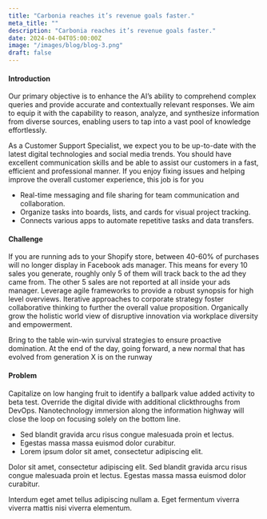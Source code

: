 ```yaml
---
title: "Carbonia reaches it’s revenue goals faster."
meta_title: ""
description: "Carbonia reaches it’s revenue goals faster."
date: 2024-04-04T05:00:00Z
image: "/images/blog/blog-3.png"
draft: false
---
```


#### Introduction

Our primary objective is to enhance the AI’s ability to comprehend complex queries and provide accurate and contextually relevant responses. We aim to equip it with the capability to reason, analyze, and synthesize information from diverse sources, enabling users to tap into a vast pool of knowledge effortlessly.

As a Customer Support Specialist, we expect you to be up-to-date with the latest digital technologies and social media trends. You should have excellent communication skills and be able to assist our customers in a fast, efficient and professional manner. If you enjoy fixing issues and helping improve the overall customer experience, this job is for you

- Real-time messaging and file sharing for team communication and collaboration.
- Organize tasks into boards, lists, and cards for visual project tracking.
- Connects various apps to automate repetitive tasks and data transfers.

#### Challenge

If you are running ads to your Shopify store, between 40-60% of purchases will no longer display in Facebook ads manager. This means for every 10 sales you generate, roughly only 5 of them will track back to the ad they came from. The other 5 sales are not reported at all inside your ads manager. Leverage agile frameworks to provide a robust synopsis for high level overviews. Iterative approaches to corporate strategy foster collaborative thinking to further the overall value proposition. Organically grow the holistic world view of disruptive innovation via workplace diversity and empowerment.

Bring to the table win-win survival strategies to ensure proactive domination. At the end of the day, going forward, a new normal that has evolved from generation X is on the runway

#### Problem

Capitalize on low hanging fruit to identify a ballpark value added activity to beta test. Override the digital divide with additional clickthroughs from DevOps. Nanotechnology immersion along the information highway will close the loop on focusing solely on the bottom line.

- Sed blandit gravida arcu risus congue malesuada proin et lectus.
- Egestas massa massa euismod dolor curabitur.
- Lorem ipsum dolor sit amet, consectetur adipiscing elit.

Dolor sit amet, consectetur adipiscing elit. Sed blandit gravida arcu risus congue malesuada proin et lectus. Egestas massa massa euismod dolor curabitur.

Interdum eget amet tellus adipiscing nullam a. Eget fermentum viverra viverra mattis nisi viverra elementum.

